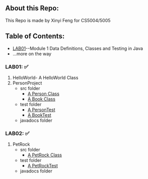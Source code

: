 ## About this Repo:
This Repo is made by Xinyi Feng for CS5004/5005
## Table of Contents:
* [LAB01](#lab01)--Module 1 Data Definitions, Classes and Testing in Java
* ...more on the way
### LAB01: :white_check_mark:
 1. HelloWorld- A HelloWorld Class
 2. PersonProject 
    - src folder 
      - [A Person Class](https://github.com/FentPams/cs_5004/blob/main/LAB01/PersonProject/src/Person.java) 
      - [A Book Class](https://github.com/FentPams/cs_5004/blob/main/LAB01/PersonProject/src/Book.java)
    - test folder 
      - [A PersonTest](https://github.com/FentPams/cs_5004/blob/main/LAB01/PersonProject/test/PersonTest.java) 
      - [A BookTest](https://github.com/FentPams/cs_5004/blob/main/LAB01/PersonProject/test/BookTest.java)
    - javadocs folder 
### LAB02: :white_check_mark:
 1. PetRock
    - src folder 
      - [A PetRock Class](https://github.com/FentPams/cs_5004/blob/main/LAB01/PersonProject/src/Person.java) 
    - test folder 
      - [A PetRockTest](https://github.com/FentPams/cs_5004/blob/main/LAB01/PersonProject/test/PersonTest.java) 
    - javadocs folder 
